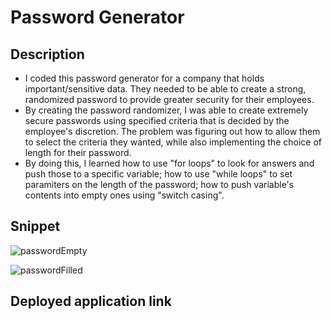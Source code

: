 # Password Generator 

## Description

- I coded this password generator for a company that holds important/sensitive data. They needed to be able to create a strong, randomized password to provide greater security for their employees. 
- By creating the password randomizer, I was able to create extremely secure passwords using specified criteria that is decided by the employee's discretion. The problem was figuring out how to allow them to select the criteria they wanted, while also implementing the choice of length for their password.
- By doing this, I learned how to use "for loops" to look for answers and push those to a specific variable; how to use "while loops" to set paramiters on the length of the password; how to push variable's contents into empty ones using "switch casing".

## Snippet
![passwordEmpty](https://user-images.githubusercontent.com/109115442/182923194-c5cf0287-896e-4b48-9db7-21f2ba7d55cd.PNG)

![passwordFilled](https://user-images.githubusercontent.com/109115442/182923141-f3d59367-723e-440d-8317-5024924850a9.PNG)





## Deployed application link
